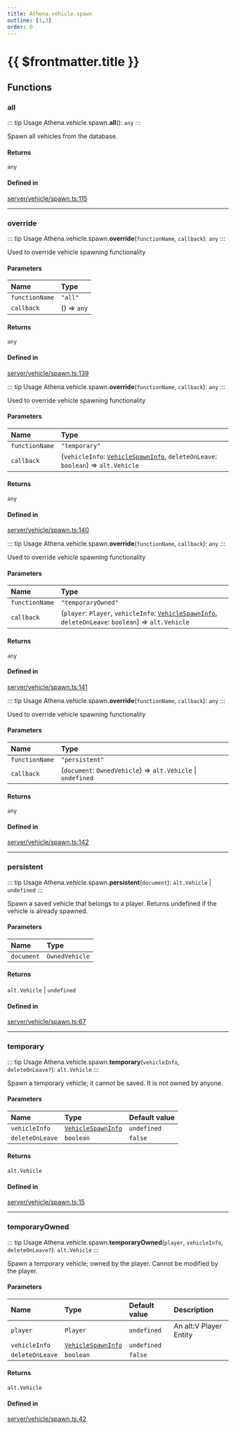 ```yaml
---
title: Athena.vehicle.spawn
outline: [1,3]
order: 0
---
```


# {{ $frontmatter.title }}


## Functions

### all

::: tip Usage
Athena.vehicle.spawn.**all**(): `any`
:::

Spawn all vehicles from the database.

#### Returns

`any`

#### Defined in

[server/vehicle/spawn.ts:115](https://github.com/Stuyk/altv-athena/blob/d68aa20/src/core/server/vehicle/spawn.ts#L115)

___

### override

::: tip Usage
Athena.vehicle.spawn.**override**(`functionName`, `callback`): `any`
:::

Used to override vehicle spawning functionality

#### Parameters

| Name | Type |
| :------ | :------ |
| `functionName` | ``"all"`` |
| `callback` | () => `any` |

#### Returns

`any`

#### Defined in

[server/vehicle/spawn.ts:139](https://github.com/Stuyk/altv-athena/blob/d68aa20/src/core/server/vehicle/spawn.ts#L139)

::: tip Usage
Athena.vehicle.spawn.**override**(`functionName`, `callback`): `any`
:::

Used to override vehicle spawning functionality

#### Parameters

| Name | Type |
| :------ | :------ |
| `functionName` | ``"temporary"`` |
| `callback` | (`vehicleInfo`: [`VehicleSpawnInfo`](../interfaces/server_vehicle_shared_VehicleSpawnInfo.md), `deleteOnLeave`: `boolean`) => `alt.Vehicle` |

#### Returns

`any`

#### Defined in

[server/vehicle/spawn.ts:140](https://github.com/Stuyk/altv-athena/blob/d68aa20/src/core/server/vehicle/spawn.ts#L140)

::: tip Usage
Athena.vehicle.spawn.**override**(`functionName`, `callback`): `any`
:::

Used to override vehicle spawning functionality

#### Parameters

| Name | Type |
| :------ | :------ |
| `functionName` | ``"temporaryOwned"`` |
| `callback` | (`player`: `Player`, `vehicleInfo`: [`VehicleSpawnInfo`](../interfaces/server_vehicle_shared_VehicleSpawnInfo.md), `deleteOnLeave`: `boolean`) => `alt.Vehicle` |

#### Returns

`any`

#### Defined in

[server/vehicle/spawn.ts:141](https://github.com/Stuyk/altv-athena/blob/d68aa20/src/core/server/vehicle/spawn.ts#L141)

::: tip Usage
Athena.vehicle.spawn.**override**(`functionName`, `callback`): `any`
:::

Used to override vehicle spawning functionality

#### Parameters

| Name | Type |
| :------ | :------ |
| `functionName` | ``"persistent"`` |
| `callback` | (`document`: `OwnedVehicle`) => `alt.Vehicle` \| `undefined` |

#### Returns

`any`

#### Defined in

[server/vehicle/spawn.ts:142](https://github.com/Stuyk/altv-athena/blob/d68aa20/src/core/server/vehicle/spawn.ts#L142)

___

### persistent

::: tip Usage
Athena.vehicle.spawn.**persistent**(`document`): `alt.Vehicle` \| `undefined`
:::

Spawn a saved vehicle that belongs to a player.
Returns undefined if the vehicle is already spawned.

#### Parameters

| Name | Type |
| :------ | :------ |
| `document` | `OwnedVehicle` |

#### Returns

`alt.Vehicle` \| `undefined`

#### Defined in

[server/vehicle/spawn.ts:67](https://github.com/Stuyk/altv-athena/blob/d68aa20/src/core/server/vehicle/spawn.ts#L67)

___

### temporary

::: tip Usage
Athena.vehicle.spawn.**temporary**(`vehicleInfo`, `deleteOnLeave?`): `alt.Vehicle`
:::

Spawn a temporary vehicle; it cannot be saved.
It is not owned by anyone.

#### Parameters

| Name | Type | Default value |
| :------ | :------ | :------ |
| `vehicleInfo` | [`VehicleSpawnInfo`](../interfaces/server_vehicle_shared_VehicleSpawnInfo.md) | `undefined` |
| `deleteOnLeave` | `boolean` | `false` |

#### Returns

`alt.Vehicle`

#### Defined in

[server/vehicle/spawn.ts:15](https://github.com/Stuyk/altv-athena/blob/d68aa20/src/core/server/vehicle/spawn.ts#L15)

___

### temporaryOwned

::: tip Usage
Athena.vehicle.spawn.**temporaryOwned**(`player`, `vehicleInfo`, `deleteOnLeave?`): `alt.Vehicle`
:::

Spawn a temporary vehicle; owned by the player.
Cannot be modified by the player.

#### Parameters

| Name | Type | Default value | Description |
| :------ | :------ | :------ | :------ |
| `player` | `Player` | `undefined` | An alt:V Player Entity |
| `vehicleInfo` | [`VehicleSpawnInfo`](../interfaces/server_vehicle_shared_VehicleSpawnInfo.md) | `undefined` |  |
| `deleteOnLeave` | `boolean` | `false` |  |

#### Returns

`alt.Vehicle`

#### Defined in

[server/vehicle/spawn.ts:42](https://github.com/Stuyk/altv-athena/blob/d68aa20/src/core/server/vehicle/spawn.ts#L42)
